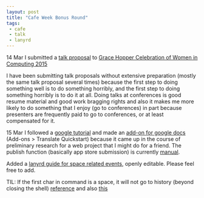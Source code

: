 ```yaml
---
layout: post
title: "Cafe Week Bonus Round"
tags:
 - cafe
 - talk
 - lanyrd
---
```


14 Mar I submitted a [talk proposal](https://compwron.github.io/presentations/ruby_hacks_for_sanity/GHC.txt) to [Grace Hopper Celebration of Women in Computing 2015](http://gracehopper.org/call-for-participation/technology-zone/)

I have been submitting talk proposals without extensive preparation (mostly the same talk proposal several times) because the first step to doing something well is to do something horribly, and the first step to doing something horribly is to do it at all. Doing talks at conferences is good resume material and good work bragging rights and also it makes me more likely to do something that I enjoy (go to conferences) in part because presenters are frequently paid to go to conferences, or at least compensated for it.

15 Mar
I followed a [google tutorial](https://developers.google.com/apps-script/quickstart/docs) and made an [add-on for google docs](https://docs.google.com/document/d/1r0-mu1nYLKj2u1P2JkN3eEfwhTc-kiaUxvMvR2D4_wg/edit?usp=sharing) (Add-ons > Translate Quickstart) because it came up in the course of preliminary research for a web project that I might do for a friend. The publish function (basically app store submission) is currently [manual](https://developers.google.com/apps-script/add-ons/publish).

Added a [lanyrd guide for space related events](http://lanyrd.com/guides/space-researchexploration/past/), openly editable. Please feel free to add.

TIL: If the first char in command is a space, it will not go to history (beyond closing the shell) [reference](https://unix.stackexchange.com/questions/115917/why-is-bash-not-storing-commands-that-start-with-spaces) and also [this](https://www.gnu.org/software/bash/manual/html_node/Bash-Variables.html)
